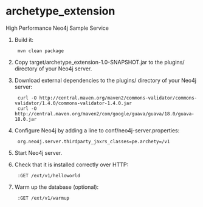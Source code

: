 archetype_extension
===================

High Performance Neo4j Sample Service

1. Build it:

        mvn clean package

2. Copy target/archetype_extension-1.0-SNAPSHOT.jar to the plugins/ directory of your Neo4j server.

3. Download external dependencies to the plugins/ directory of your Neo4j server:
        
        curl -O http://central.maven.org/maven2/commons-validator/commons-validator/1.4.0/commons-validator-1.4.0.jar
        curl -O http://central.maven.org/maven2/com/google/guava/guava/18.0/guava-18.0.jar
        
4. Configure Neo4j by adding a line to conf/neo4j-server.properties:

        org.neo4j.server.thirdparty_jaxrs_classes=pe.archety=/v1

5. Start Neo4j server.

6. Check that it is installed correctly over HTTP:

        :GET /ext/v1/helloworld

7. Warm up the database (optional):

        :GET /ext/v1/warmup



